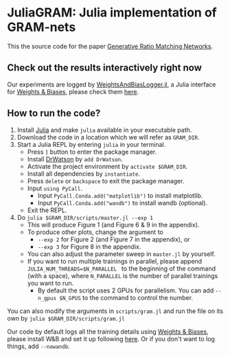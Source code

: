 # JuliaGRAM: Julia implementation of GRAM-nets

This the source code for the paper [Generative Ratio Matching Networks](https://openreview.net/forum?id=SJg7spEYDS).

## Check out the results interactively right now

Our experiments are logged by [WeightsAndBiasLogger.jl](https://github.com/xukai92/WeightsAndBiasLogger.jl), 
a Julia interface for [Weights & Biases](https://www.wandb.ai/), 
please check them [here](https://app.wandb.ai/xukai92/gram).

## How to run the code?

1. Install [Julia](https://julialang.org/downloads/) and make `julia` available in your executable path.
2. Download the code in a location which we will refer as `GRAM_DIR`.
3. Start a Julia REPL by entering `julia` in your terminal.
    - Press `]` button to enter the package manager.
    - Install [DrWatson](https://github.com/JuliaDynamics/DrWatson.jl) by `add DrWatson`.
    - Activate the project environment by `activate $GRAM_DIR`.
    - Install all dependencies by `instantiate`.
    - Press `delete` or `backspace` to exit the package manager.
    - Input `using PyCall`.
        - Input `PyCall.Conda.add("matplotlib")` to install matplotlib.
        - Input `PyCall.Conda.add("wandb")` to install wandb (optional).
    - Exit the REPL.
4. Do `julia $GRAM_DIR/scripts/master.jl --exp 1`
    - This will produce Figure 1 (and Figure 6 & 9 in the appendix).
    - To produce other plots, change the argument to
        - `--exp 2` for Figure 2 (and Figure 7 in the appendix), or
        - `--exp 3` for Figure 8 in the appendix.
    - You can also adjust the parameter sweep in `master.jl` by yourself.
    - If you want to run multiple trainings in parallel, please append `JULIA_NUM_THREADS=$N_PARALLEL ` to the beginning of the command (with a space), where `N_PARALLEL` is the number of parallel trainings you want to run.
      - By default the script uses 2 GPUs for parallelism. You can add `--n_gpus $N_GPUS` to the command to control the number.

You can also modify the arguments in `scripts/gram.jl` and run the file on its own by `julia $GRAM_DIR/scripts/gram.jl`

Our code by default logs all the training details using [Weights & Biases](https://www.wandb.ai/), 
please install W&B and set it up following [here](https://docs.wandb.com/quickstart). 
Or if you don't want to log things, add `--nowandb`.
